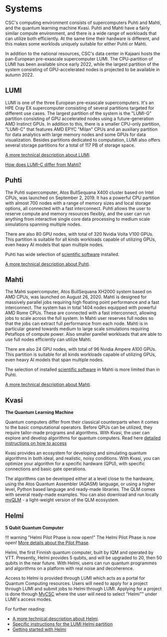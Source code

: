 # Systems

CSC's computing environment consists of supercomputers Puhti and
Mahti, and the quantum learning machine Kvasi. Puhti and Mahti have a
fairly similar compute environment, and there is a wide range of
workloads that can utilize both efficiently. At the same time their
hardware is different, and this makes some worklods uniquely suitable
for either Puhti or Mahti.

In addition to the national resources, CSC's data center in Kajaani hosts the pan-European pre-exascale supercomputer LUMI. The CPU-partition of LUMI has been available since early 2022, while the largest partition of the system consisting of GPU-accelerated nodes is projected to be available in autumn 2022.

## LUMI

LUMI is one of the three European pre-exascale supercomputers. It's an HPE Cray EX supercomputer consisting of several partitions targeted for different use cases. The largest partition of the system is the "LUMI-G" partition consisting of GPU accelerated nodes using a future-generation AMD Instinct GPUs. In addition to this, there is a smaller CPU-only partition, "LUMI-C" that features AMD EPYC "Milan" CPUs and an auxiliary partition for data analytics with large memory nodes and some GPUs for data visualization. Besides partitions dedicated to computation, LUMI also offers several storage partitions for a total of 117 PB of storage space.

[A more technical description about LUMI](https://docs.lumi-supercomputer.eu/generic/overview/).

[How does LUMI-C differ from Mahti?](lumi-vs-mahti.md)

## Puhti 

The Puhti supercomputer, Atos BullSequana X400 cluster based on Intel
CPUs, was launched on September 2, 2019. It has a powerful CPU
partition with almost 700 nodes with a range of memory sizes and local
storage options, all connected with a fast interconnect. Puhti allows
the user to reserve compute and memory resources flexibly, and the
user can run anything from interactive single core data processing to
medium scale simulations spanning multiple nodes. 

There are also 80 GPU nodes, with total of 320 Nvidia Volta V100 GPUs. This partition is
suitable for all kinds workloads capable of utilizing GPUs, even heavy
AI models that span multiple nodes. 

Puhti has  wide selection of [scientific software](../apps/by_system.md#puhti) installed.

[A more technical description about Puhti](systems-puhti.md).

## Mahti

The Mahti supercomputer, Atos BullSequana XH2000 system based on AMD
CPUs, was launched on August 26, 2020. Mahti is designed for
massively parallel jobs requiring high floating point performance and
a fast interconnect. The system has in total 1404 nodes equipped with
powerful AMD Rome CPUs. These are connected with a fast interconnect,
allowing jobs to scale across the full system. In Mahti user reserves
full nodes so that the jobs can extract full performance from each
node. Mahti is in particular geared towards medium to large scale
simulations requiring Petaflops of compute power. Also smaller
parellel workloads that are able to use full nodes efficiently can
utilize Mahti. 

There are also 24 GPU nodes, with total of 96 Nvidia Ampere A100 GPUs. This partition is
suitable for all kinds workloads capable of utilizing GPUs, even heavy
AI models that span multiple nodes. 

The selection of installed [scientific software](../apps/by_system.md#mahti) in
Mahti is more limited than in Puhti.

[A more technical description about Mahti](systems-mahti.md).


## Kvasi

**The Quantum Learning Machine**

Quantum computers differ from their classical counterparts when it comes to the basic 
computational operators. Before QPUs can be utilized, they require tailor-made programs 
and algorithms. With Kvasi, the user can explore and develop algorithms 
for quantum computers. Read here [detailed instructions on how to access](kvasi.md)

Kvasi provides an ecosystem for developing and simulating quantum algorithms in both 
ideal, and realistic, noisy conditions. With Kvasi, you can optimize your algorithm 
for a specific hardware (QPU), with specific connections and basic gate operations.

The algorithms can be developed either at a level close to the hardware, using 
the Atos Quantum Assembler (AQASM) language, or using a higher level, Python based 
language and ready-made libraries. The QLM comes with several ready-made examples.
You can also download and run locally [myQLM](./kvasi.md#myqlm) - a light-weight version of the 
QLM ecosystem.

## Helmi

**5 Qubit Quantum Computer**

!!! warning "Helmi Pilot Phase is now open!"
    The Helmi Pilot Phase is now open! [More details about the Pilot Phase](../../accounts/lumi-helmi-pilot-phase).

Helmi, the first Finnish quantum computer, built by IQM and operated by VTT. Presently, Helmi provides 5 qubits, and will be upgraded to 20, then 50 qubits in the near future. With Helmi, users can run quantum programmes and algorithms on a platform with real noise and decoherence.

Access to Helmi is provided through LUMI which acts as a portal for Quantum Computing resources. Users will need to apply for a project through LUMI and submit jobs to Helmi through LUMI. Applying for a project is done through [MyCSC](../../accounts/how-to-create-new-project/) where the user will need to select "Helmi"" under LUMI's access modes. 

For further reading:

* [A more technical description about Helmi](helmi.md).
* [Specific instructions for the LUMI Helmi partition](../../accounts/helmi/)
* [Getting started with Helmi](../../support/tutorials/helmi_quick/)
